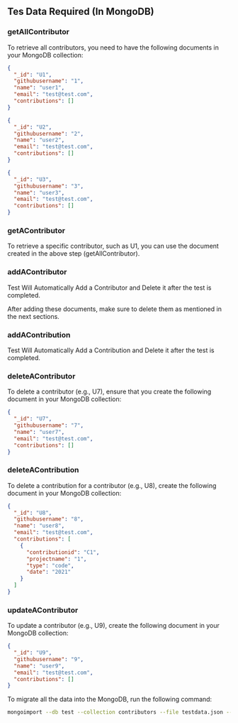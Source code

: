 ## Tes Data Required (In MongoDB)

### getAllContributor

To retrieve all contributors, you need to have the following documents in your MongoDB collection:

```json
{
  "_id": "U1",
  "githubusername": "1",
  "name": "user1",
  "email": "test@test.com",
  "contributions": []
}
```

```json
{
  "_id": "U2",
  "githubusername": "2",
  "name": "user2",
  "email": "test@test.com",
  "contributions": []
}
```

```json
{
  "_id": "U3",
  "githubusername": "3",
  "name": "user3",
  "email": "test@test.com",
  "contributions": []
}
```

### getAContributor

To retrieve a specific contributor, such as U1, you can use the document created in the above step (getAllContributor).

### addAContributor

Test Will Automatically Add a Contributor and Delete it after the test is completed.


After adding these documents, make sure to delete them as mentioned in the next sections.

### addAContribution

Test Will Automatically Add a Contribution and Delete it after the test is completed.

### deleteAContributor

To delete a contributor (e.g., U7), ensure that you create the following document in your MongoDB collection:

```json
{
  "_id": "U7",
  "githubusername": "7",
  "name": "user7",
  "email": "test@test.com",
  "contributions": []
}
```

### deleteAContribution

To delete a contribution for a contributor (e.g., U8), create the following document in your MongoDB collection:

```json
{
  "_id": "U8",
  "githubusername": "8",
  "name": "user8",
  "email": "test@test.com",
  "contributions": [
    {
      "contributionid": "C1",
      "projectname": "1",
      "type": "code",
      "date": "2021"
    }
  ]
}
```

### updateAContributor

To update a contributor (e.g., U9), create the following document in your MongoDB collection:

```json
{
  "_id": "U9",
  "githubusername": "9",
  "name": "user9",
  "email": "test@test.com",
  "contributions": []
}
```

To migrate all the data into the MongoDB, run the following command:

```bash
mongoimport --db test --collection contributors --file testdata.json --jsonArray --drop
```